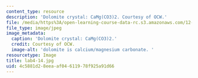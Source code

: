 ```yaml
---
content_type: resource
description: 'Dolomite crystal: CaMg(CO3)2. Courtesy of OCW.'
file: /media/https%3A/open-learning-course-data-rc.s3.amazonaws.com/12-108-structure-of-earth-materials-fall-2004/4c5881d28eeaaf04611978f925a91d66_lab4-14.jpg
file_type: image/jpeg
image_metadata:
  caption: 'Dolomite crystal: CaMg(CO3)2.'
  credit: Courtesy of OCW.
  image-alt: 'dolomite is calcium/magnesium carbonate. '
resourcetype: Image
title: lab4-14.jpg
uid: 4c5881d2-8eea-af04-6119-78f925a91d66
---
```

